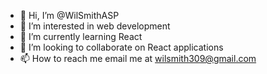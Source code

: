 - 👋 Hi, I’m @WilSmithASP
- 👀 I’m interested in web development
- 🌱 I’m currently learning React
- 💞️ I’m looking to collaborate on React applications
- 📫 How to reach me email me at wilsmith309@gmail.com

<!---
WilSmithASP/WilSmithASP is a ✨ special ✨ repository because its `README.md` (this file) appears on your GitHub profile.
You can click the Preview link to take a look at your changes.
--->
